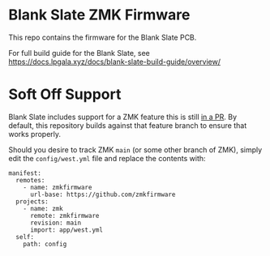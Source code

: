 # Blank Slate ZMK Firmware

This repo contains the firmware for the Blank Slate PCB.

For full build guide for the Blank Slate, see https://docs.lpgala.xyz/docs/blank-slate-build-guide/overview/

# Soft Off Support

Blank Slate includes support for a ZMK feature this is still [in a PR](https://github.com/zmkfirmware/zmk/pull/1942). By default, this repository builds against that feature branch to ensure that works properly.

Should you desire to track ZMK `main` (or some other branch of ZMK), simply edit the `config/west.yml` file and replace the contents with:

```
manifest:
  remotes:
    - name: zmkfirmware
      url-base: https://github.com/zmkfirmware
  projects:
    - name: zmk
      remote: zmkfirmware
      revision: main
      import: app/west.yml
  self:
    path: config
```
